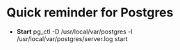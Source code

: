 Quick reminder for Postgres
=====

* **Start**
    pg_ctl -D /usr/local/var/postgres -l /usr/local/var/postgres/server.log start
